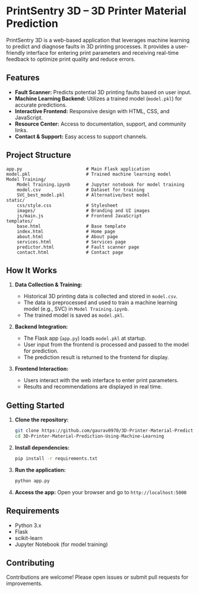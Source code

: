 # PrintSentry 3D – 3D Printer Material Prediction

PrintSentry 3D is a web-based application that leverages machine learning to predict and diagnose faults in 3D printing processes. It provides a user-friendly interface for entering print parameters and receiving real-time feedback to optimize print quality and reduce errors.

## Features

- **Fault Scanner:** Predicts potential 3D printing faults based on user input.
- **Machine Learning Backend:** Utilizes a trained model (`model.pkl`) for accurate predictions.
- **Interactive Frontend:** Responsive design with HTML, CSS, and JavaScript.
- **Resource Center:** Access to documentation, support, and community links.
- **Contact & Support:** Easy access to support channels.

## Project Structure

```
app.py                        # Main Flask application
model.pkl                     # Trained machine learning model
Model Training/
    Model Training.ipynb      # Jupyter notebook for model training
    model.csv                 # Dataset for training
    SVC_best_model.pkl        # Alternative/best model
static/
    css/style.css             # Stylesheet
    images/                   # Branding and UI images
    js/main.js                # Frontend JavaScript
templates/
    base.html                 # Base template
    index.html                # Home page
    about.html                # About page
    services.html             # Services page
    predictor.html            # Fault scanner page
    contact.html              # Contact page
```

## How It Works

1. **Data Collection & Training:**
   - Historical 3D printing data is collected and stored in `model.csv`.
   - The data is preprocessed and used to train a machine learning model (e.g., SVC) in `Model Training.ipynb`.
   - The trained model is saved as `model.pkl`.

2. **Backend Integration:**
   - The Flask app (`app.py`) loads `model.pkl` at startup.
   - User input from the frontend is processed and passed to the model for prediction.
   - The prediction result is returned to the frontend for display.

3. **Frontend Interaction:**
   - Users interact with the web interface to enter print parameters.
   - Results and recommendations are displayed in real time.

## Getting Started

1. **Clone the repository:**
   ```bash
   git clone https://github.com/gaurav0970/3D-Printer-Material-Prediction-Using-Machine-Learning.git
   cd 3D-Printer-Material-Prediction-Using-Machine-Learning
   ```
2. **Install dependencies:**
   ```bash
   pip install -r requirements.txt
   ```
3. **Run the application:**
   ```bash
   python app.py
   ```
4. **Access the app:**
   Open your browser and go to `http://localhost:5000`

## Requirements
- Python 3.x
- Flask
- scikit-learn
- Jupyter Notebook (for model training)

## Contributing
Contributions are welcome! Please open issues or submit pull requests for improvements.

